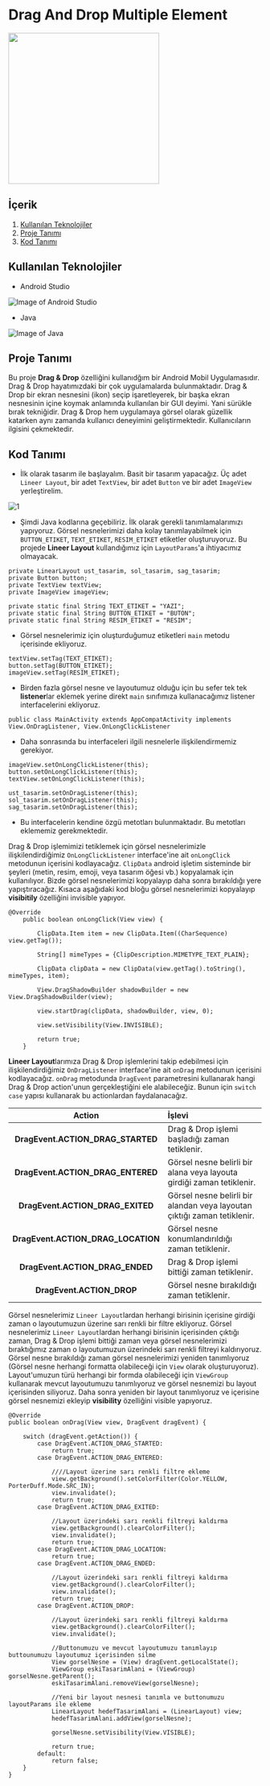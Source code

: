 # Drag And Drop Multiple Element

<img src="https://user-images.githubusercontent.com/37263322/118361667-26c2fe80-b595-11eb-8ceb-a39cd3d61745.gif" width="300">


## İçerik

1. [Kullanılan Teknolojiler](https://github.com/mehmetaydintr/Drag_And_Drop_Multiple_Element/blob/main/README.md#kullan%C4%B1lan-teknolojiler)
2. [Proje Tanımı](https://github.com/mehmetaydintr/Drag_And_Drop_Multiple_Element/blob/main/README.md#proje-tan%C4%B1m%C4%B1)
3. [Kod Tanımı](https://github.com/mehmetaydintr/Drag_And_Drop_Multiple_Element/blob/main/README.md#kod-tan%C4%B1m%C4%B1)


## Kullanılan Teknolojiler

  + Android Studio

![Image of Android Studio](https://www.xda-developers.com/files/2017/04/android-studio-logo.png)

  + Java

![Image of Java](https://yazilimamelesi.files.wordpress.com/2013/03/java_logo.jpg)


## Proje Tanımı

Bu proje **Drag & Drop** özelliğini kullanıdğım bir Android Mobil Uygulamasıdır. Drag & Drop hayatımızdaki bir çok uygulamalarda bulunmaktadır. Drag & Drop bir ekran nesnesini (ikon) seçip işaretleyerek, bir başka ekran nesnesinin içine koymak anlamında kullanılan bir GUI deyimi. Yani sürükle bırak tekniğidir. Drag & Drop hem uygulamaya görsel olarak güzellik katarken aynı zamanda kullanıcı deneyimini geliştirmektedir. Kullanıcıların ilgisini çekmektedir.

## Kod Tanımı

+ İlk olarak tasarım ile başlayalım. Basit bir tasarım yapacağız. Üç adet `Lineer Layout`, bir adet `TextView`, bir adet `Button` ve bir adet `ImageView` yerleştirelim.

![1](https://user-images.githubusercontent.com/37263322/118360308-acdc4680-b58f-11eb-8a30-c09ee1dfba22.png)

+ Şimdi Java kodlarına geçebiliriz. İlk olarak gerekli tanımlamalarımızı yapıyoruz. Görsel nesnelerimizi daha kolay tanımlayabilmek için `BUTTON_ETIKET`, `TEXT_ETIKET`, `RESIM_ETIKET` etiketler oluşturuyoruz. Bu projede **Lineer Layout** kullandığımız için `LayoutParams`'a ihtiyacımız olmayacak.

```
private LinearLayout ust_tasarim, sol_tasarim, sag_tasarim;
private Button button;
private TextView textView;
private ImageView imageView;

private static final String TEXT_ETIKET = "YAZI";
private static final String BUTTON_ETIKET = "BUTON";
private static final String RESIM_ETIKET = "RESIM";
```

+ Görsel nesnelerimiz için oluşturduğumuz etiketleri `main` metodu içerisinde ekliyoruz.

```
textView.setTag(TEXT_ETIKET);
button.setTag(BUTTON_ETIKET);
imageView.setTag(RESIM_ETIKET);
```

+ Birden fazla görsel nesne ve layoutumuz olduğu için bu sefer tek tek **listener**lar eklemek yerine direkt `main` sınıfımıza kullanacağımız listener interfacelerini ekliyoruz. 

```
public class MainActivity extends AppCompatActivity implements View.OnDragListener, View.OnLongClickListener
```

+ Daha sonrasında bu interfaceleri ilgili nesnelerle ilişkilendirmemiz gerekiyor.

```
imageView.setOnLongClickListener(this);
button.setOnLongClickListener(this);
textView.setOnLongClickListener(this);

ust_tasarim.setOnDragListener(this);
sol_tasarim.setOnDragListener(this);
sag_tasarim.setOnDragListener(this);
```

+ Bu interfacelerin kendine özgü metotları bulunmaktadır. Bu metotları eklememiz gerekmektedir.

Drag & Drop işlemimizi tetiklemek için görsel nesnelerimizle ilişkilendirdiğimiz `OnLongClickListener` interface'ine ait `onLongClick` metodunun içerisini kodlayacağız. `ClipData` android işletim sisteminde bir şeyleri (metin, resim, emoji, veya tasarım öğesi vb.) kopyalamak için kullanılıyor. Bizde görsel nesnelerimizi kopyalayıp daha sonra bırakıldığı yere yapıştıracağız. Kısaca aşağıdaki kod bloğu görsel nesnelerimizi kopyalayıp **visibitily** özelliğini invisible yapıyor.

```
@Override
    public boolean onLongClick(View view) {

        ClipData.Item item = new ClipData.Item((CharSequence) view.getTag());

        String[] mimeTypes = {ClipDescription.MIMETYPE_TEXT_PLAIN};

        ClipData clipData = new ClipData(view.getTag().toString(), mimeTypes, item);

        View.DragShadowBuilder shadowBuilder = new View.DragShadowBuilder(view);

        view.startDrag(clipData, shadowBuilder, view, 0);

        view.setVisibility(View.INVISIBLE);

        return true;
    }
```

**Lineer Layout**larımıza  Drag & Drop işlemlerini takip edebilmesi için ilişkilendirdiğimiz `OnDragListener` interface'ine ait `onDrag` metodunun içerisini kodlayacağız. `onDrag` metodunda `DragEvent` parametresini kullanarak hangi Drag & Drop action'unun gerçekleştiğini ele alabileceğiz. Bunun için `switch case` yapısı kullanarak bu actionlardan faydalanacağız.

| Action | İşlevi |
|    :---:     |     :---       |
| **DragEvent.ACTION_DRAG_STARTED** | Drag & Drop işlemi başladığı zaman tetiklenir. |
| **DragEvent.ACTION_DRAG_ENTERED** | Görsel nesne belirli bir alana veya layouta girdiği zaman tetiklenir. |
| **DragEvent.ACTION_DRAG_EXITED** | Görsel nesne belirli bir alandan veya layoutan çıktığı zaman tetiklenir. |
| **DragEvent.ACTION_DRAG_LOCATION** | Görsel nesne konumlandırıldığı zaman tetiklenir. |
| **DragEvent.ACTION_DRAG_ENDED** | Drag & Drop işlemi bittiği zaman tetiklenir. |
| **DragEvent.ACTION_DROP** | Görsel nesne bırakıldığı zaman tetiklenir. |

Görsel nesnelerimiz `Lineer Layout`lardan herhangi birisinin içerisine girdiği zaman o layoutumuzun üzerine sarı renkli bir filtre ekliyoruz. Görsel nesnelerimiz `Lineer Layout`lardan herhangi birisinin içerisinden çıktığı zaman, Drag & Drop işlemi bittiği zaman veya görsel nesnelerimizi bıraktığımız zaman o layoutumuzun üzerindeki sarı renkli filtreyi kaldırıyoruz. Görsel nesne bırakıldığı zaman görsel nesnelerimizi yeniden tanımlıyoruz (Görsel nesne herhangi formatta olabileceği için `View` olarak oluşturuyoruz). Layout'umuzun türü herhangi bir formda olabileceği için `ViewGroup` kullanarak mevcut layoutumuzu tanımlıyoruz ve görsel nesnemizi bu layout içerisinden siliyoruz. Daha sonra yeniden bir layout tanımlıyoruz ve içerisine görsel nesnemizi ekleyip **visibility** özelliğini visible yapıyoruz. 

```
@Override
public boolean onDrag(View view, DragEvent dragEvent) {

    switch (dragEvent.getAction()) {
        case DragEvent.ACTION_DRAG_STARTED:
            return true;
        case DragEvent.ACTION_DRAG_ENTERED:
            
            ////Layout üzerine sarı renkli filtre ekleme
            view.getBackground().setColorFilter(Color.YELLOW, PorterDuff.Mode.SRC_IN);
            view.invalidate();
            return true;
        case DragEvent.ACTION_DRAG_EXITED:
            
            //Layout üzerindeki sarı renkli filtreyi kaldırma
            view.getBackground().clearColorFilter();
            view.invalidate();
            return true;
        case DragEvent.ACTION_DRAG_LOCATION:
            return true;
        case DragEvent.ACTION_DRAG_ENDED:
        
            //Layout üzerindeki sarı renkli filtreyi kaldırma
            view.getBackground().clearColorFilter();
            view.invalidate();
            return true;
        case DragEvent.ACTION_DROP:
            
            //Layout üzerindeki sarı renkli filtreyi kaldırma
            view.getBackground().clearColorFilter();
            view.invalidate();

            //Buttonumuzu ve mevcut layoutumuzu tanımlayıp buttounumuzu layoutumuz içerisinden silme
            View gorselNesne = (View) dragEvent.getLocalState();
            ViewGroup eskiTasarimAlani = (ViewGroup) gorselNesne.getParent();
            eskiTasarimAlani.removeView(gorselNesne);

            //Yeni bir layout nesnesi tanımla ve buttonumuzu layoutParams ile ekleme
            LinearLayout hedefTasarimAlani = (LinearLayout) view;
            hedefTasarimAlani.addView(gorselNesne);

            gorselNesne.setVisibility(View.VISIBLE);

            return true;
        default:
            return false;
    }
}
```
